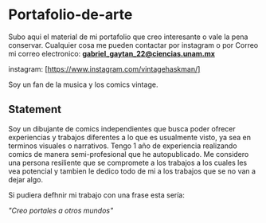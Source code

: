 # Portafolio-de-arte
Subo aqui el material de mi portafolio que creo interesante o vale la pena conservar. 
Cualquier cosa me pueden contactar por instagram o por Correo mi correo electronico:
**gabriel_gaytan_22@ciencias.unam.mx**

instagram: 
[https://www.instagram.com/vintagehaskman/]

Soy un fan de la musica y los comics vintage. 

## Statement

Soy un dibujante de comics independientes que busca poder ofrecer experiencias y trabajos diferentes a lo que es 
usualmente visto, ya sea en terminos visuales o narrativos.
Tengo 1 año de experiencia realizando comics de manera semi-profesional que he autopublicado.
Me considero una persona resiliente que se compromete a los trabajos a los cuales les vea potencial 
y tambien le dedico todo de mi a los trabajos que se no van a dejar algo.

Si pudiera defhnir mi trabajo con una frase esta sería:

*"Creo portales a otros mundos"*



